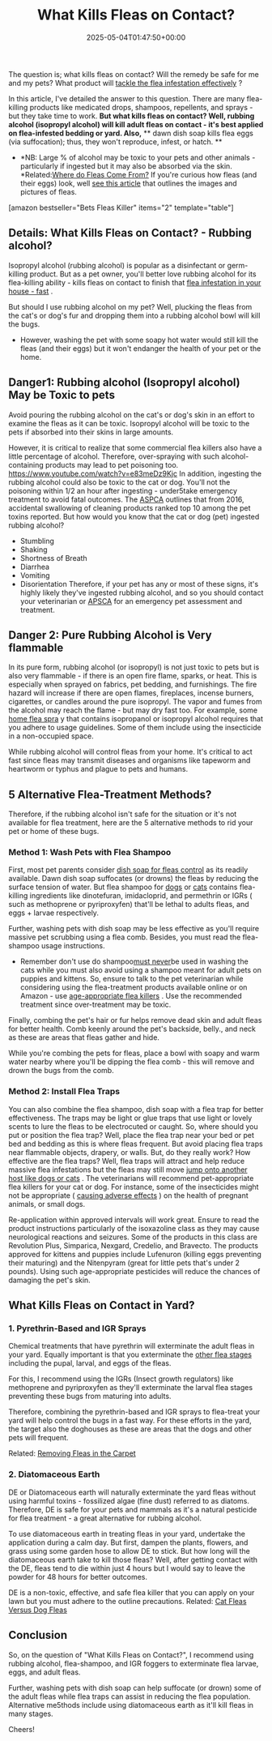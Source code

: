 ﻿---
layout: post
title: What Kills Fleas on Contact?
date: '2025-05-04T01:47:50+00:00'
categories:
- Fleas
- Guide
tags: []
slug: /what-kills-fleas-on-contact/
lastmod: 2025-05-07T12:21:29+03:00
---

The question is; what kills fleas on contact? Will the remedy be safe for me and my pets? What product will
[tackle the flea infestation effectively](https://pestpolicy.com/how-to-get-rid-of-fleas/)
?

In this article, I've detailed the answer to this question. There are many flea-killing products like medicated drops, shampoos, repellents, and sprays - but they take time to work.
**But what kills fleas on contact? Well, rubbing alcohol (isopropyl alcohol) will kill adult fleas on contact - it's best applied on flea-infested bedding or yard. Also,**
** dawn dish soap kills flea eggs (via suffocation); thus, they won't reproduce, infest, or hatch. **
- *NB: Large % of alcohol may be toxic to your pets and other animals - particularly if ingested but it may also be absorbed via the skin. *Related:[Where do Fleas Come From?](https://pestpolicy.com/where-do-fleas-come-from/)
If you're curious how fleas (and their eggs) look, well
[see this article](https://pestpolicy.com/what-do-baby-fleas-look-like/)
that outlines the images and pictures of fleas.

[amazon bestseller="Bets Fleas Killer" items="2" template="table"]
## Details: What Kills Fleas on Contact? - Rubbing alcohol?
Isopropyl alcohol (rubbing alcohol) is popular as a disinfectant or germ-killing product.
But as a pet owner, you'll better love rubbing alcohol for its flea-killing ability - kills fleas on contact to finish that
[flea infestation in your house - fast](https://pestpolicy.com/how-to-get-rid-of-fleas-in-the-house-fast/)
.

But should I use rubbing alcohol on my pet? Well, plucking the fleas from the cat's or dog's fur and dropping them into a rubbing alcohol bowl will kill the bugs.
- However, washing the pet with some soapy hot water would still kill the fleas (and their eggs) but it won't endanger the health of your pet or the home.
## Danger1: Rubbing alcohol (Isopropyl alcohol) May be Toxic to pets
Avoid pouring the rubbing alcohol on the cat's or dog's skin in an effort to examine the fleas as it can be toxic. Isopropyl alcohol will be toxic to the pets if absorbed into their skins in large amounts.

However, it is critical to realize that some commercial flea killers also have a little percentage of alcohol. Therefore, over-spraying with such alcohol-
containing products may lead to pet poisoning too.
https://www.youtube.com/watch?v=e83meDz9Kjc
In addition, ingesting the rubbing alcohol could also be toxic to the cat or dog. You'll not the poisoning within 1/2 an hour after ingesting - under5take emergency treatment to avoid fatal outcomes.
The
[ASPCA](https://www.aspcapro.org/resource/top-10-animal-toxins-2017)
outlines that from 2016, accidental swallowing of cleaning products ranked top 10 among the pet toxins reported. But how would you know that the cat or dog (pet) ingested rubbing alcohol?
- Stumbling
- Shaking
- Shortness of Breath
- Diarrhea
- Vomiting
- Disorientation
Therefore, if your pet has any or most of these signs, it's highly likely they've ingested rubbing alcohol, and so you should contact your veterinarian or
[APSCA](https://www.aspca.org/pet-care/animal-poison-control)
for an emergency pet assessment and treatment.
## Danger 2: Pure Rubbing Alcohol is Very flammable
In its pure form, rubbing alcohol (or isopropyl) is not just toxic to pets but is
also very flammable - if there is an open fire flame, sparks, or heat. This is especially when sprayed on fabrics, pet bedding, and furnishings.
The fire hazard will increase if there are
open flames, fireplaces, incense burners, cigarettes, or candles around the pure isopropyl. The vapor and fumes from the
alcohol may reach the flame - but may dry fast too.
For example, some
[home flea spra](https://pestpolicy.com/best-flea-spray-for-home/)
y that contains isopropanol or isopropyl alcohol requires that you adhere to usage guidelines. Some of them include using the insecticide in a non-occupied space.

While rubbing alcohol will control fleas from your home. It's critical to act fast since fleas may transmit diseases and organisms like tapeworm and heartworm or typhus and plague to pets and humans.
## 5 Alternative Flea-Treatment Methods?
Therefore, if the rubbing alcohol isn't safe for the situation or it's not available for flea treatment, here are the 5 alternative methods to rid your pet or home of these bugs.
### Method 1: Wash Pets with Flea Shampoo
First, most pet parents consider
[dish soap for fleas control](https://pestpolicy.com/dawn-dish-soap-for-fleas/)
as its readily available. Dawn dish soap suffocates (or drowns) the fleas by reducing the surface tension of water.
But flea shampoo for
[dogs](https://pestpolicy.com/best-flea-shampoo-for-dogs/)
or
[cats](https://pestpolicy.com/best-flea-shampoo-for-cats/)
contains flea-killing ingredients like dinotefuran, imidacloprid, and permethrin or IGRs ( such as methoprene or pyriproxyfen) that'll be lethal to adults fleas, and eggs + larvae respectively.

Further, washing pets with dish soap may be less effective as you'll require massive pet scrubbing using a flea comb. Besides, you must read the flea-shampoo usage instructions.
- Remember don't use do shampoo[must never](https://pestpolicy.com/can-you-use-dog-shampoo-on-cats/)be used in washing the cats while you must also avoid using a shampoo meant for adult pets on puppies and kittens.
So, ensure to talk to the pet veterinarian while considering using the flea-treatment products available online or on Amazon - use
[age-appropriate flea killers](https://www.aspcapro.org/resource/getting-rid-fleas-kittens-and-puppies)
. Use the recommended treatment since over-treatment may be toxic.

Finally, combing the pet's hair or fur helps remove dead skin and adult fleas for better health. Comb keenly around the pet's backside, belly., and neck as these are areas that fleas gather and hide.

While you're combing the pets for fleas, place a bowl with soapy and warm water nearby where you'll be dipping the flea comb - this will remove and drown the bugs from the comb.
### **Method 2: Install Flea Traps**
You can also combine the flea shampoo, dish soap with a flea trap for better effectiveness. The traps may be
light or glue traps that use light or lovely scents to lure the fleas to be electrocuted or caught.
So, where should you put or position the flea trap? Well, place the flea trap near your bed or pet bed and bedding as this is where fleas frequent. But avoid placing flea traps near
flammable objects, drapery, or walls.
But, do they really work? How effective are the flea traps? Well, flea traps will attract and help reduce massive flea
infestations but the fleas may still move
[jump onto another host like dogs or cats](https://pestpolicy.com/can-humans-carry-fleas-from-one-home-to-another/)
.
The veterinarians will recommend pet-appropriate flea killers for your cat or dog. For instance, some of the insecticides might not be appropriate (
[causing adverse effects](https://www.fda.gov/animal-veterinary/animal-health-literacy/fact-sheet-pet-owners-and-veterinarians-about-potential-adverse-events-associated-isoxazoline-flea)
) on the health of pregnant animals, or small
dogs.

Re-application within approved intervals will work great. Ensure to read the product instructions particularly of the isoxazoline class as they may cause neurological reactions and seizures. Some of the products in this class are
Revolution Plus,
Simparica,
Nexgard,
Credelio, and
Bravecto.
The products approved for
kittens and
puppies include
Lufenuron (killing eggs preventing their maturing) and the
Nitenpyram (great for little pets that's under 2 pounds). Using such age-appropriate pesticides will reduce the chances of damaging the pet's skin.
## What Kills Fleas on Contact in Yard?
### 1. Pyrethrin-Based and IGR Sprays
Chemical treatments that have pyrethrin will exterminate the adult fleas in your yard. Equally important is that you exterminate the
[other flea stages](https://pestpolicy.com/flea-life-cycle/)
including the pupal, larval, and eggs of the fleas.

For this, I recommend using the IGRs (Insect growth regulators) like methoprene and pyriproxyfen as they'll exterminate the larval flea stages preventing these bugs from maturing into adults.

Therefore, combining the pyrethrin-based and IGR sprays to flea-treat your yard will help control the bugs in a fast way. For these efforts in the yard, the target also the doghouses as these are areas that the dogs and other pets will frequent.

Related:
[Removing Fleas in the Carpet](https://pestpolicy.com/getting-rid-of-fleas-in-the-carpet/)
### 2. Diatomaceous Earth
DE or Diatomaceous earth will naturally exterminate the yard fleas without using harmful toxins - fossilized algae (fine dust) referred to as diatoms.
Therefore, DE is safe for your pets and mammals as it's a natural pesticide for
flea treatment - a great alternative for rubbing alcohol.

To use
diatomaceous earth in treating fleas in your yard, undertake the application during a calm day. But first, dampen the
plants, flowers, and grass
using some
garden hose to allow DE to stick.
But how long will the
diatomaceous earth
take to kill those fleas? Well, after getting contact with the DE, fleas tend to die within just 4 hours but I would say to leave the powder for 48 hours for better outcomes.

DE is a
non-toxic, effective, and safe flea killer that you can apply on your lawn but you must adhere to the outline precautions.
Related:
[Cat Fleas Versus Dog Fleas](https://pestpolicy.com/cat-fleas-vs-dog-fleas/)
## Conclusion
So, on the question of "What Kills Fleas on Contact?", I recommend using rubbing alcohol, flea-shampoo, and IGR foggers to exterminate flea larvae, eggs, and adult fleas.

Further, washing pets with dish soap can help suffocate (or drown) some of the adult fleas while flea traps can assist in reducing the flea population. Alternative me5thods include using diatomaceous earth as it'll kill fleas in many stages.

Cheers!